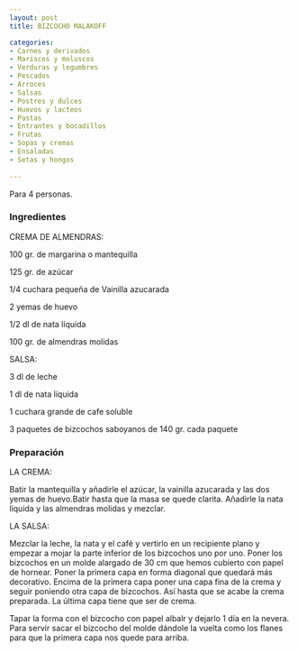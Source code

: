 ```yaml
---
layout: post
title: BIZCOCHO MALAKOFF

categories:
- Carnes y derivados
- Mariscos y moluscos
- Verduras y legumbres
- Pescados
- Arroces
- Salsas
- Postres y dulces
- Huevos y lacteos
- Pastas
- Entrantes y bocadillos
- Frutas
- Sopas y cremas
- Ensaladas
- Setas y hongos
 
---
```

Para 4 personas.

<h3>Ingredientes</h3>

CREMA DE ALMENDRAS:

100 gr. de margarina o mantequilla

125 gr. de azúcar

1/4 cuchara pequeña de Vainilla azucarada

2 yemas de huevo

1/2 dl de nata líquida

100 gr. de almendras molidas

SALSA:

3 dl de leche

1 dl de nata líquida

1 cuchara grande de cafe soluble

3 paquetes de bizcochos saboyanos de 140 gr. cada paquete

<h3>Preparación</h3>

LA CREMA:

Batir la mantequilla y añadirle el azúcar, la vainilla azucarada y las dos yemas de huevo.Batir hasta que la masa se quede clarita. Añadirle la nata liquida y las almendras molidas y mezclar.

LA SALSA:

Mezclar la leche, la nata y el café y vertirlo en un recipiente plano y empezar a mojar la parte inferior de los bizcochos uno por uno. Poner los bizcochos en un molde alargado de 30 cm que hemos cubierto con papel de hornear. Poner la primera capa en forma diagonal que quedará más decorativo. Encima de la primera capa poner una capa fina de la crema y seguir poniendo otra capa de bizcochos. Así hasta que se acabe la crema preparada. La última capa tiene que ser de crema.

Tapar la forma con el bizcocho con papel albalr y dejarlo 1 día en la nevera. Para servir sacar el bizcocho del molde dándole la vuelta como los flanes para que la primera capa nos quede para arriba.

